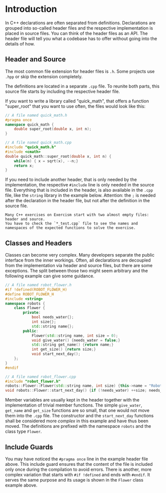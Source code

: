 # Introduction

In C++ declarations are often separated from definitions.
Declarations are grouped into so-called header files and the respective implementation is placed in source files.
You can think of the header files as an API.
The header file will tell you what a codebase has to offer without going into the details of how.

## Header and Source

The most common file extension for header files is `.h`.
Some projects use `.hpp` or skip the extension completely.

The definitions are located in a separate `.cpp` file. 
To reunite both parts, this source file starts by including the respective header file.

If you want to write a library called "quick_math", that offers a function "super_root" that you want to use often, the files would look like this:

```cpp
// A file named quick_math.h
#pragma once
namespace quick_math {
    double super_root(double x, int n);
}
```

```cpp
// A file named quick_math.cpp
#include "quick_math.h"
#include <cmath>
double quick_math::super_root(double x, int n) {
    while(n) { x = sqrt(x), --n;}
    return x;
}
```

If you need to include another header, that is only needed by the implementation, the respective `#include` line is only needed in the source file.
Everything that is included in the header, is also available in the `.cpp` file, like the `string` library in the example below.
Attention: the `;` is needed after the declaration in the header file, but not after the definition in the source file.

~~~~exercism/note
Many C++ exercises on Exercism start with two almost empty files: header and source.
You have to check the `*_test.cpp` file to see the names and namespaces of the expected functions to solve the exercise.
~~~~

## Classes and Headers

Classes can become very complex.
Many developers separate the public interface from the inner workings.
Often, all declarations are decoupled from the implementation via header and source files, but there are some exceptions.
The split between those two might seem arbitrary and the following example can give some guidance.

```cpp
// A file named robot_flower.h
#if !defined(ROBOT_FLOWER_H)
#define ROBOT_FLOWER_H
#include <string>
namespace robots {
    class Flower {
        private:
            bool needs_water{};
            int size{};
            std::string name{};
        public:
            Flower(std::string name, int size = 0);
            void give_water() {needs_water = false;}
            std::string get_name() {return name;}
            int get_size() {return size;}
            void start_next_day();
    };
}
#endif
```

```cpp
// A file named robot_flower.cpp
#include "robot_flower.h"
robots::Flower::Flower(std::string name, int size) {this->name = "Robotica " + name; this->size = size;}
void robots::Flower::start_next_day() {if (!needs_water) ++size; needs_water = true;}
```

Member variables are usually kept in the header together with the implementation of trivial member functions.
The simple `give_water`, `get_name` and `get_size` functions are so small, that one would not move them into the `.cpp` file.
The constructor and the `start_next_day` functions shall be considered more _complex_ in this example and have thus been moved.
The definitions are prefixed with the namespace `robots` and the class type `Flower`.

## Include Guards

You may have noticed the `#pragma once` line in the example header file above.
This include guard ensures that the content of the file is included only once during the compilation to avoid errors.
There is another, more complex variation that starts with `#if !defined` and ends with `#endif`.
It serves the same purpose and its usage is shown in the `Flower` class example above.
